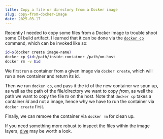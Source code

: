 ```yaml
---
title: Copy a file or directory from a Docker image
slug: copy-from-docker-image
date: 2025-03-17
---
```


Recently I needed to copy some files from a Docker image to trouble shoot some
CI build artifact. I learned that it can be done via the
[`docker cp`](https://docs.docker.com/reference/cli/docker/container/cp/)
command, which can be invoked like so:

```sh
id=$(docker create image-name)
docker cp $id:/path/inside-container /path/on-host
docker rm -v $id
```

We first run a container from a given image via `docker create`, which will run
a new container and return its id.

Then we run `docker cp`, and pass it the id of the new container we spun up, as
well as the path of the file/directory we want to copy _from_, as well the path
we want to copy the file _to_ on the host. Note that `docker cp` takes a
container _id_ and not a image, hence why we have to run the container via
`docker create` first.

Finally, we can remove the container via `docker rm` for clean up.

If you need something more robust to inspect the files within the image layers,
[dive](https://github.com/wagoodman/dive) may be worth a look.
